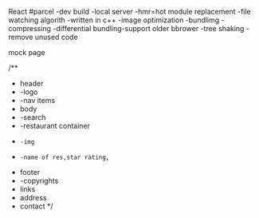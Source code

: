React
#parcel 
-dev build
-local server
-hmr=hot module replacement
-file watching algorith -written in c++
-image optimization
-bundlimg
-compressing
-differential bundling-support older bbrower
-tree shaking -remove unused code




mock page

/**
 * header
 * -logo
 * -nav items
 * body
 * -search
 * -restaurant container
 *     -img
 *     -name of res,star rating,
 * footer
 * -copyrights
 * links
 * address
 * contact
 */